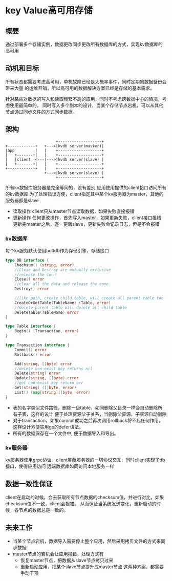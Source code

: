# key Value高可用存储
## 概要
通过部署多个存储实例，数据更改同步更改所有数据库的方式，实现kv数据库的高可用

## 动机和目标
所有状态都需要考虑高可用，单机故障已经是大概率事件，同时定期的数据备份会带来大量
的运维开销，所以高可用的数据解决方案已经是存储的基本需求。

针对某些对数据的写入和读取频繁不高的应用，同时不考虑跨数据中心的情况，考虑使用最简单的，
同时写入多个副本的设计，当某个存储节点宕机，可以从其他节点通过同步文件的方式同步数据。

## 架构
```text
                      +-------------------+
+------------+   +--->|kvdb server(master)|
|app         |   |    +-------------------+
|   +-------+|   |    +-------------------+
|   |client |<---|--->|kvdb server(slave) |
|   +-------+|   |    +-------------------+
+------------+   |    +-------------------+
                 +--->|kvdb server(slave) |
                      +-------------------+
```
所有kv数据库服务器是完全等同的，没有差别
应用使用提供的client接口访问所有的kv数据库
为了处理错误方便，client指定其中某个kv服务器为master，其他的服务器都是slave
- 读取操作
  client只从master节点读取数据，如果失败直接报错
- 更新操作
  任何更改操作，首先写入master，如果更新失败，client接口报错
  更新完master之后，逐一更新slave，更新失败会记录日志，但是不会报错

### kv数据库
每个kv服务默认使用boltdb作为存储引擎，存储接口
```go
type DB interface {
    Chechsum() (string, error)
    //Close and Destroy are mutually exclusive
    //release the conn
    Close() error
    //clean all the data and release the conn
    Destroy() error

    //like path, create child table, will create all parent table too
    CreateOrGetTable(TableName) (Table, error)
    //delete parent table will delete all child table
    DeleteTable(TableName) error
}

type Table interface {
    Begin() (Transaction, error)
}

type Transaction interface {
    Commit() error
    Rollback() error

    Add(string, []byte) error
    //delete non-exist key returns nil
    Delete(string) error
    Update(string, []byte) error
    //get non-exist key return err
    Get(string) ([]byte, error)
    List() (map[string][]byte, error)
}
```
-  表的名字类似文件路径，删除一级table，如同删除父目录一样会自动删除所有子表，这样的设计
便于处理资源父子关系，当删除父资源，子资源自动删除
-  对于transaction，如果commit成功之后再次调用rollback将不起任何作用，这样设计方便实用go的defer语法。
-  所有的数据保存在一个文件中, 便于数据导入和导出。

### kv服务器
kv服务器使用grpc协议，client屏蔽服务器的一切协议交互，同时client实现了db接口，使得应用访问
远端数据库如同访问本地服务一样

## 数据一致性保证
client在启动的时候，会去获取所有节点数据的checksum值，并进行对比，如果checksum值不一致，client会报错。
从而保证当系统发送变化，重新启动的时候，各节点的数据总是一致的。

## 未来工作
- 当某个节点宕机，数据导入需要停止整个应用，然后采用拷贝文件的方式来同步数据
- master节点的宕机会让应用报错，处理方式有
  - 恢复master节点，把数据从slave节点拷贝过来
  - 重新启动应用，把某个slave节点提升成master节点
  这两种方案，都需要手动干预
